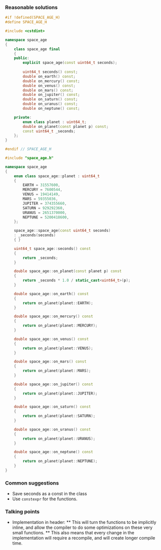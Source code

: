 ### Reasonable solutions
```cpp
#if !defined(SPACE_AGE_H)
#define SPACE_AGE_H

#include <cstdint>

namespace space_age
{
    class space_age final
    {
    public:
        explicit space_age(const uint64_t seconds);
        
        uint64_t seconds() const;
        double on_earth() const;
        double on_mercury() const;
        double on_venus() const;
        double on_mars() const;
        double on_jupiter() const;
        double on_saturn() const;
        double on_uranus() const;
        double on_neptune() const;

    private:
        enum class planet : uint64_t;
        double on_planet(const planet p) const;
        const uint64_t _seconds;
    };
}

#endif // SPACE_AGE_H
```
```cpp
#include "space_age.h"

namespace space_age
{
    enum class space_age::planet : uint64_t
    {
        EARTH = 31557600,
        MERCURY = 7600544,
        VENUS = 19414149,
        MARS = 59355036,
        JUPITER = 374355660,
        SATURN = 929292360,
        URANUS = 2651370000,
        NEPTUNE = 5200418600,
    };

    space_age::space_age(const uint64_t seconds)
    : _seconds(seconds)
    { }

    uint64_t space_age::seconds() const
    {
        return _seconds;
    }

    double space_age::on_planet(const planet p) const
    {
        return _seconds * 1.0 / static_cast<uint64_t>(p);
    }

    double space_age::on_earth() const
    {
        return on_planet(planet::EARTH);
    }

    double space_age::on_mercury() const
    {
        return on_planet(planet::MERCURY);
    }

    double space_age::on_venus() const
    {
        return on_planet(planet::VENUS);
    }

    double space_age::on_mars() const
    {
        return on_planet(planet::MARS);
    }

    double space_age::on_jupiter() const
    {
        return on_planet(planet::JUPITER);
    }

    double space_age::on_saturn() const
    {
        return on_planet(planet::SATURN);
    }

    double space_age::on_uranus() const
    {
        return on_planet(planet::URANUS);
    }

    double space_age::on_neptune() const
    {
        return on_planet(planet::NEPTUNE);
    }
}
```
### Common suggestions
 * Save seconds as a const in the class
 * Use `constexpr` for the functions.
### Talking points
 * Implementation in header:
 ** This will turn the functions to be implicitly inline, and allow the compiler to do some optimizations on these very small functions.
 ** This also means that every change in the implementation will require a recompile, and will create longer compile time.
